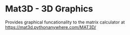 # Mat3D - 3D Graphics 

Provides graphical funcationality to the matrix calculator at https://mat3d.pythonanywhere.com/MAT3D/

